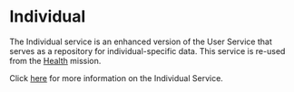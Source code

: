 # Individual

The Individual service is an enhanced version of the User Service that serves as a repository for individual-specific data. This service is re-used from the [Health](https://health.digit.org/) mission. &#x20;

Click [here](https://health.digit.org/platform/architecture/low-level-design/registries/individual) for more information on the Individual Service.

